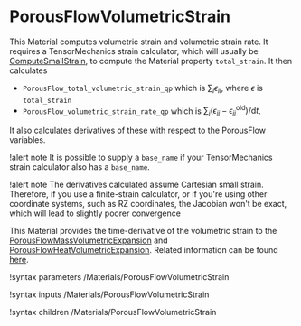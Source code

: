 # PorousFlowVolumetricStrain

This Material computes volumetric strain and volumetric strain rate.  It requires a TensorMechanics strain calculator, which will usually be [ComputeSmallStrain](ComputeSmallStrain.md), to compute the Material property `total_strain`.  It then calculates

- `PorousFlow_total_volumetric_strain_qp` which is $\sum_{i}\epsilon_{ii}$, where $\epsilon$ is `total_strain`
- `PorousFlow_volumetric_strain_rate_qp` which is $\sum_{i}(\epsilon_{ii} - \epsilon_{ii}^{\mathrm{old}})/\mathrm{d}t$.

It also calculates derivatives of these with respect to the PorousFlow variables.

!alert note
It is possible to supply a `base_name` if your TensorMechanics strain calculator also has a `base_name`.

!alert note
The derivatives calculated assume Cartesian small strain.  Therefore, if you use a finite-strain calculator, or if you're using other coordinate systems, such as RZ coordinates, the Jacobian won't be exact, which will lead to slightly poorer convergence

This Material provides the time-derivative of the volumetric strain to the [PorousFlowMassVolumetricExpansion](PorousFlowMassVolumetricExpansion.md) and [PorousFlowHeatVolumetricExpansion](PorousFlowHeatVolumetricExpansion.md).  Related information can be found [here](porous_flow/time_derivative.md).


!syntax parameters /Materials/PorousFlowVolumetricStrain

!syntax inputs /Materials/PorousFlowVolumetricStrain

!syntax children /Materials/PorousFlowVolumetricStrain
